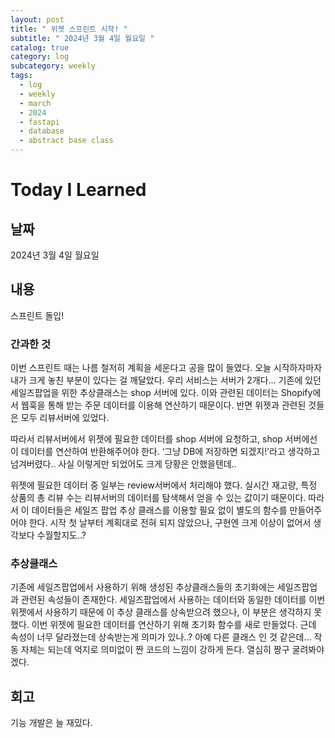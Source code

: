 ```yaml
---
layout: post
title: " 위젯 스프린트 시작! "
subtitle: " 2024년 3월 4일 월요일 "
catalog: true
category: log
subcategory: weekly
tags:
  - log
  - weekly
  - march
  - 2024
  - fastapi
  - database
  - abstract base class
---
```


# Today I Learned

## 날짜

2024년 3월 4일 월요일

## 내용

스프린트 돌입!

### 간과한 것

이번 스프린트 때는 나름 철저히 계획을 세운다고 공을 많이 들였다. 오늘 시작하자마자 내가 크게 놓친 부분이 있다는 걸 깨달았다. 우리 서비스는 서버가 2개다… 기존에 있던 세일즈팝업을 위한 추상클래스는 shop 서버에 있다. 이와 관련된 데이터는 Shopify에서 웹훅을 통해 받는 주문 데이터를 이용해 연산하기 때문이다. 반면 위젯과 관련된 것들은 모두 리뷰서버에 있었다.

따라서 리뷰서버에서 위젯에 필요한 데이터를 shop 서버에 요청하고, shop 서버에선 이 데이터를 연산하여 반환해주어야 한다. ‘그냥 DB에 저장하면 되겠지!’라고 생각하고 넘겨버렸다.. 사실 이렇게만 되었어도 크게 당황은 안했을텐데..

위젯에 필요한 데이터 중 일부는 review서버에서 처리해야 했다. 실시간 재고량, 특정 상품의 총 리뷰 수는 리뷰서버의 데이터를 탐색해서 얻을 수 있는 값이기 때문이다. 따라서 이 데이터들은 세일즈 팝업 추상 클래스를 이용할 필요 없이 별도의 함수를 만들어주어야 한다. 시작 첫 날부터 계획대로 전혀 되지 않았으나, 구현엔 크게 이상이 없어서 생각보다 수월할지도..?

### 추상클래스

기존에 세일즈팝업에서 사용하기 위해 생성된 추상클래스들의 초기화에는 세일즈팝업과 관련된 속성들이 존재한다. 세일즈팝업에서 사용하는 데이터와 동일한 데이터를 이번 위젯에서 사용하기 때문에 이 추상 클래스를 상속받으려 했으나, 이 부분은 생각하지 못했다. 이번 위젯에 필요한 데이터를 연산하기 위해 초기화 함수를 새로 만들었다. 근데 속성이 너무 달라졌는데 상속받는게 의미가 있나..? 아예 다른 클래스 인 것 같은데… 작동 자체는 되는데 억지로 의미없이 짠 코드의 느낌이 강하게 든다. 열심히 짱구 굴려봐야겠다.

## 회고

기능 개발은 늘 재밌다.
